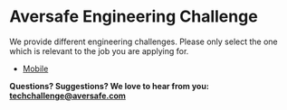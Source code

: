 # Aversafe Engineering Challenge

We provide different engineering challenges. Please only select the one which is relevant to the job you are applying for.

- [Mobile](mobile.md)

**Questions? Suggestions? We love to hear from you: <techchallenge@aversafe.com>**
